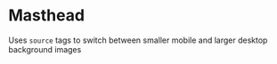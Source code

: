 # Masthead

Uses `source` tags to switch between smaller mobile and larger desktop background images
